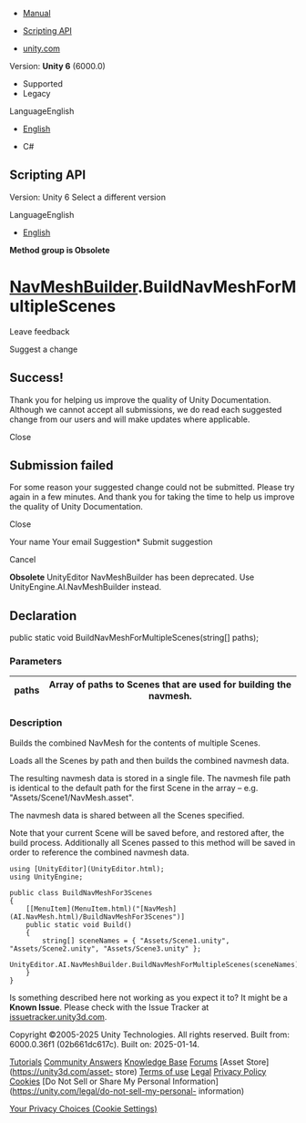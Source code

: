 [ ]()

  * [Manual](../Manual/index.html)
  * [Scripting API](../ScriptReference/index.html)

  * [unity.com](https://unity.com/)

Version: **Unity 6** (6000.0)

  * Supported
  * Legacy

LanguageEnglish

  * [English]()

  * C#

[ ](https://docs.unity3d.com)

## Scripting API

Version: Unity 6 Select a different version

LanguageEnglish

  * [English]()

**Method group is Obsolete**  

#  [NavMeshBuilder](AI.NavMeshBuilder.html).BuildNavMeshForMultipleScenes

Leave feedback

Suggest a change

## Success!

Thank you for helping us improve the quality of Unity Documentation. Although
we cannot accept all submissions, we do read each suggested change from our
users and will make updates where applicable.

Close

## Submission failed

For some reason your suggested change could not be submitted. Please <a>try
again</a> in a few minutes. And thank you for taking the time to help us
improve the quality of Unity Documentation.

Close

Your name Your email Suggestion* Submit suggestion

Cancel

[ ]()

**Obsolete** UnityEditor NavMeshBuilder has been deprecated. Use
UnityEngine.AI.NavMeshBuilder instead.

## Declaration

public static void BuildNavMeshForMultipleScenes(string[] paths);

### Parameters

paths | Array of paths to Scenes that are used for building the navmesh.  
---|---  
  
### Description

Builds the combined NavMesh for the contents of multiple Scenes.

Loads all the Scenes by path and then builds the combined navmesh data.  
  
The resulting navmesh data is stored in a single file. The navmesh file path
is identical to the default path for the first Scene in the array – e.g.
"Assets/Scene1/NavMesh.asset".  
  
The navmesh data is shared between all the Scenes specified.  
  
Note that your current Scene will be saved before, and restored after, the
build process. Additionally all Scenes passed to this method will be saved in
order to reference the combined navmesh data.

    
    
    using [UnityEditor](UnityEditor.html);
    using UnityEngine;  
      
    public class BuildNavMeshFor3Scenes
    {
        [[MenuItem](MenuItem.html)("[NavMesh](AI.NavMesh.html)/BuildNavMeshFor3Scenes")]
        public static void Build()
        {
            string[] sceneNames = { "Assets/Scene1.unity", "Assets/Scene2.unity", "Assets/Scene3.unity" };
            UnityEditor.AI.NavMeshBuilder.BuildNavMeshForMultipleScenes(sceneNames);
        }
    }
    

Is something described here not working as you expect it to? It might be a
**Known Issue**. Please check with the Issue Tracker at
[issuetracker.unity3d.com](https://issuetracker.unity3d.com).

Copyright ©2005-2025 Unity Technologies. All rights reserved. Built from:
6000.0.36f1 (02b661dc617c). Built on: 2025-01-14.

[Tutorials](https://unity3d.com/learn) [Community
Answers](https://answers.unity3d.com) [Knowledge
Base](https://support.unity3d.com/hc/en-us)
[Forums](https://forum.unity3d.com) [Asset Store](https://unity3d.com/asset-
store) [Terms of use](https://docs.unity3d.com/Manual/TermsOfUse.html)
[Legal](https://unity.com/legal) [Privacy
Policy](https://unity.com/legal/privacy-policy)
[Cookies](https://unity.com/legal/cookie-policy) [Do Not Sell or Share My
Personal Information](https://unity.com/legal/do-not-sell-my-personal-
information)

[Your Privacy Choices (Cookie Settings)](javascript:void\(0\);)

